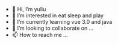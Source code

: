 - 👋 Hi, I’m yuliu
- 👀 I’m interested in eat sleep and play
- 🌱 I’m currently learning vue 3.0 and java
- 💞️ I’m looking to collaborate on ...
- 📫 How to reach me ...


